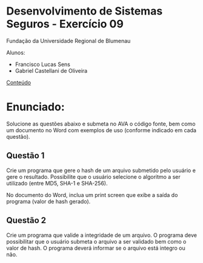 # Desenvolvimento de Sistemas Seguros - Exercício 09

Fundação da Universidade Regional de Blumenau

Alunos: 
* Francisco Lucas Sens
* Gabriel Castellani de Oliveira

[Conteúdo](assets/16-ResumosdeMensagem.pdf)

# Enunciado: 

Solucione as questões abaixo e submeta no AVA o código fonte, bem como um documento no Word com exemplos de
uso (conforme indicado em cada questão).

## Questão 1

Crie um programa que gere o hash de um arquivo submetido pelo usuário e gere o resultado. Possibilite que o usuário selecione o algoritmo a ser utilizado (entre MD5, SHA-1 e SHA-256).

No documento do Word, inclua um print screen que exibe a saída do programa (valor de hash gerado).


## Questão 2

Crie um programa que valide a integridade de um arquivo. O programa deve possibilitar que o usuário submeta o arquivo a ser validado bem como o valor de hash. O programa deverá informar se o arquivo está integro ou não.
